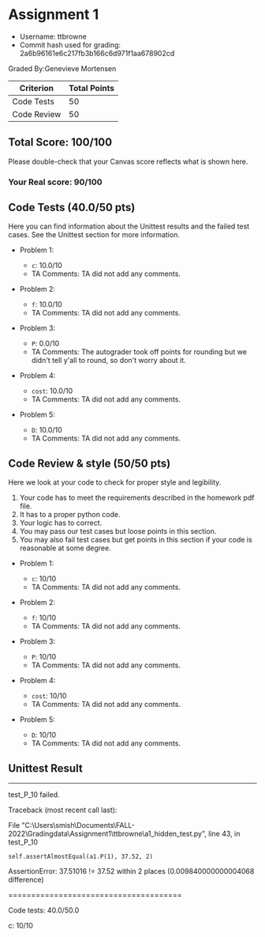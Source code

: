 # Assignment 1

- Username: ttbrowne
- Commit hash used for grading: 2a6b96161e6c217fb3b166c6d971f1aa678902cd

Graded By:Genevieve Mortensen

| Criterion           | Total Points |
| ------------------- | ------------ |
| Code Tests            | 50         |
| Code Review   | 50         |



## Total Score: 100/100
Please double-check that your Canvas score reflects what is shown here. 

### Your Real score: 90/100


## Code Tests (40.0/50 pts)
Here you can find information about the Unittest results and the failed test cases. See the Unittest section for more information. 

- Problem 1:
    - `c`: 10.0/10
    - TA Comments: TA did not add any comments.

- Problem 2:
    - `f`: 10.0/10
    - TA Comments: TA did not add any comments.

- Problem 3:
    - `P`: 0.0/10
    - TA Comments: The autograder took off points for rounding but we didn't tell y'all to round, so don't worry about it.

- Problem 4:
    - `cost`: 10.0/10
    - TA Comments: TA did not add any comments.

- Problem 5:
    - `D`: 10.0/10
    - TA Comments: TA did not add any comments.




## Code Review & style (50/50 pts)

Here we look at your code to check for proper style and legibility.
1. Your code has to meet the requirements described in the homework pdf file.
2. It has to a proper python code.
3. Your logic has to correct.
4. You may pass our test cases but loose points in this section.
5. You may also fail test cases but get points in this section if your code is reasonable at some degree.

- Problem 1:
    - `c`: 10/10
    - TA Comments: TA did not add any comments.

- Problem 2:
    - `f`: 10/10
    - TA Comments: TA did not add any comments.

- Problem 3:
    - `P`: 10/10
    - TA Comments: TA did not add any comments.

- Problem 4:
    - `cost`: 10/10
    - TA Comments: TA did not add any comments.

- Problem 5:
    - `D`: 10/10
    - TA Comments: TA did not add any comments.



## Unittest Result 
-------------------------------------
test_P_10 failed.

Traceback (most recent call last):
  File "C:\Users\smish\Documents\FALL-2022\Gradingdata\Assignment1\ttbrowne\a1_hidden_test.py", line 43, in test_P_10
    self.assertAlmostEqual(a1.P(1), 37.52, 2)
AssertionError: 37.51016 != 37.52 within 2 places (0.009840000000004068 difference)

======================================

Code tests: 40.0/50.0
c: 10/10
